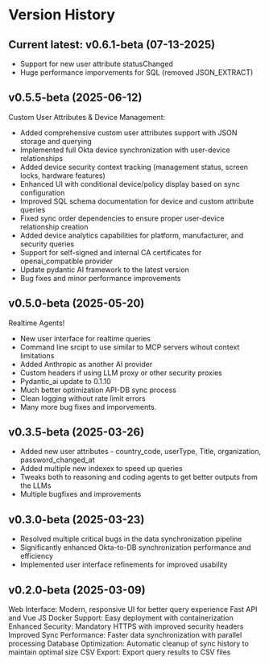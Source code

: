 # Version History

## Current latest: v0.6.1-beta (07-13-2025)

- Support for new user attribute statusChanged
- Huge performance imporvements for SQL (removed JSON_EXTRACT)

## v0.5.5-beta (2025-06-12)
Custom User Attributes & Device Management:
- Added comprehensive custom user attributes support with JSON storage and querying
- Implemented full Okta device synchronization with user-device relationships
- Added device security context tracking (management status, screen locks, hardware features)
- Enhanced UI with conditional device/policy display based on sync configuration
- Improved SQL schema documentation for device and custom attribute queries
- Fixed sync order dependencies to ensure proper user-device relationship creation
- Added device analytics capabilities for platform, manufacturer, and security queries
- Support for self-signed and internal CA certificates for openai_compatible provider
- Update pydantic AI framework to the latest version
- Bug fixes and minor performance improvements

## v0.5.0-beta (2025-05-20)
Realtime Agents!
- New user interface for realtime queries
- Command line srcipt to use similar to MCP servers wihout context limitations
- Added Anthropic as another AI provider
- Custom headers if using LLM proxy or other security proxies
- Pydantic_ai update to 0.1.10
- Much better optimization API-DB sync process
- Clean logging without rate limit errors
- Many more bug fixes and imporvements.


## v0.3.5-beta (2025-03-26)
- Added new user attributes -  country_code, userType, Title, organization, password_changed_at
- Added multiple new indexex to speed up queries
- Tweaks both to reasoning and coding agents to get better outputs from the LLMs
- Multiple bugfixes and improvements

## v0.3.0-beta (2025-03-23)
- Resolved multiple critical bugs in the data synchronization pipeline
- Significantly enhanced Okta-to-DB synchronization performance and efficiency
- Implemented user interface refinements for improved usability

## v0.2.0-beta (2025-03-09)
Web Interface: Modern, responsive UI for better query experience
Fast API and Vue JS
Docker Support: Easy deployment with containerization
Enhanced Security: Mandatory HTTPS with improved security headers
Improved Sync Performance: Faster data synchronization with parallel processing
Database Optimization: Automatic cleanup of sync history to maintain optimal size
CSV Export: Export query results to CSV files